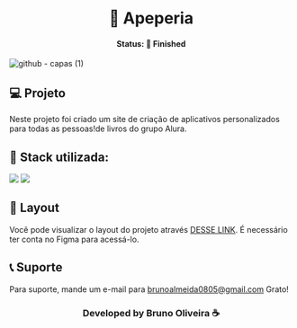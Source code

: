 <h1 align="center">📲 Apeperia </h1>
<h4 align="center"> Status: 🚀 Finished </h4>

![github - capas (1)](https://user-images.githubusercontent.com/109918729/220806964-bbddcfe7-d215-47ba-bf0c-44602ea3921f.png)

## 💻 Projeto
Neste projeto foi criado um site de criação de aplicativos personalizados para todas as pessoas!de livros do grupo Alura. 

## 🚀 Stack utilizada:
<div>
<img src="https://img.shields.io/badge/HTML5-E34F26?style=for-the-badge&logo=html5&logoColor=white"/>
<img src="https://img.shields.io/badge/CSS3-1572B6?style=for-the-badge&logo=css3&logoColor=white"/>
</div>

## 🔖 Layout
Você pode visualizar o layout do projeto através [DESSE LINK](https://www.figma.com/file/FidBn9f7BoBCoEs19EzbUD/Apeperia-Mobile-First?node-id=0%3A1&t=MWzYF9GiEs4iaACu-0). É necessário ter conta no Figma para acessá-lo.


## 📞 Suporte
Para suporte, mande um e-mail para brunoalmeida0805@gmail.com Grato!

<h3 align="center">Developed by Bruno Oliveira ☕</h3>

